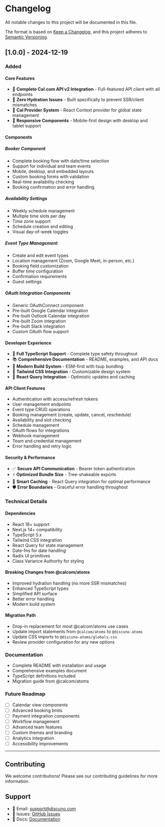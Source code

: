# Changelog

All notable changes to this project will be documented in this file.

The format is based on [Keep a Changelog](https://keepachangelog.com/en/1.0.0/),
and this project adheres to [Semantic Versioning](https://semver.org/spec/v2.0.0.html).

## [1.0.0] - 2024-12-19

### Added

#### Core Features
- 🚀 **Complete Cal.com API v2 Integration** - Full-featured API client with all endpoints
- 🎨 **Zero Hydration Issues** - Built specifically to prevent SSR/client mismatches
- 🔌 **Cal Provider System** - React Context provider for global state management
- 📱 **Responsive Components** - Mobile-first design with desktop and tablet support

#### Components

##### Booker Component
- Complete booking flow with date/time selection
- Support for individual and team events
- Mobile, desktop, and embedded layouts
- Custom booking forms with validation
- Real-time availability checking
- Booking confirmation and error handling

##### Availability Settings
- Weekly schedule management
- Multiple time slots per day
- Time zone support
- Schedule creation and editing
- Visual day-of-week toggles

##### Event Type Management
- Create and edit event types
- Location management (Zoom, Google Meet, in-person, etc.)
- Booking field customization
- Buffer time configuration
- Confirmation requirements
- Guest settings

##### OAuth Integration Components
- Generic OAuthConnect component
- Pre-built Google Calendar integration
- Pre-built Outlook Calendar integration
- Pre-built Zoom integration
- Pre-built Slack integration
- Custom OAuth flow support

#### Developer Experience
- 🎯 **Full TypeScript Support** - Complete type safety throughout
- 📚 **Comprehensive Documentation** - README, examples, and API docs
- 🔧 **Modern Build System** - ESM-first with tsup bundling
- 🎨 **Tailwind CSS Integration** - Customizable design system
- 🧪 **React Query Integration** - Optimistic updates and caching

#### API Client Features
- Authentication with access/refresh tokens
- User management endpoints
- Event type CRUD operations
- Booking management (create, update, cancel, reschedule)
- Availability and slot checking
- Schedule management
- OAuth flows for integrations
- Webhook management
- Team and credential management
- Error handling and retry logic

#### Security & Performance
- ✅ **Secure API Communication** - Bearer token authentication
- ⚡ **Optimized Bundle Size** - Tree-shakeable exports
- 🔄 **Smart Caching** - React Query integration for optimal performance
- 🛡️ **Error Boundaries** - Graceful error handling throughout

### Technical Details

#### Dependencies
- React 18+ support
- Next.js 14+ compatibility
- TypeScript 5.x
- Tailwind CSS integration
- React Query for state management
- Date-fns for date handling
- Radix UI primitives
- Class Variance Authority for styling

#### Breaking Changes from @calcom/atoms
- Improved hydration handling (no more SSR mismatches)
- Enhanced TypeScript types
- Simplified API surface
- Better error handling
- Modern build system

#### Migration Path
- Drop-in replacement for most @calcom/atoms use cases
- Update import statements from `@calcom/atoms` to `@discuno-atoms`
- Update CSS imports to `@discuno-atoms/globals.css`
- Review provider configuration for any new options

### Documentation
- Complete README with installation and usage
- Comprehensive examples document
- TypeScript definitions included
- Migration guide from @calcom/atoms

### Future Roadmap
- [ ] Calendar view components
- [ ] Advanced booking limits
- [ ] Payment integration components
- [ ] Workflow management
- [ ] Advanced team features
- [ ] Custom themes and branding
- [ ] Analytics integration
- [ ] Accessibility improvements

---

## Contributing

We welcome contributions! Please see our contributing guidelines for more information.

## Support

- 📧 Email: support@discuno.com
- 🐛 Issues: [GitHub Issues](https://github.com/your-repo/issues)
- 📖 Docs: [Documentation](https://docs.discuno.com)
